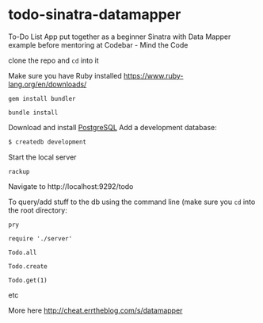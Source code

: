 # todo-sinatra-datamapper
To-Do List App put together as a beginner Sinatra with Data Mapper example before mentoring at Codebar - Mind the Code

clone the repo and `cd` into it

Make sure you have Ruby installed https://www.ruby-lang.org/en/downloads/

```gem install bundler```

```
bundle install
```

Download and install [PostgreSQL](http://www.postgresql.org/download/)
Add a development database:

```bash
$ createdb development
```

Start the local server

```
rackup
```

Navigate to http://localhost:9292/todo


To query/add stuff to the db using the command line (make sure you `cd` into the root directory:

```
pry
```

```
require './server'
```

```
Todo.all
```

```
Todo.create
```

```
Todo.get(1)
```

etc

More here http://cheat.errtheblog.com/s/datamapper
